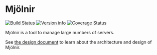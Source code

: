 # Mjölnir

[![Build Status](https://travis-ci.org/ChrisMacNaughton/Mjolnir.svg?branch=master)](https://travis-ci.org/ChrisMacNaughton/Mjolnir) <!-- [![Build status](https://ci.appveyor.com/api/projects/status/5wcdaupe9dva9tcf?svg=true)](https://ci.appveyor.com/project/ChrisMacNaughton/mjolnir) -->
[![Version info](https://img.shields.io/crates/v/mjolnir.svg)](https://crates.io/crates/mjolnir)
[![Coverage Status](https://coveralls.io/repos/github/ChrisMacNaughton/Mjolnir/badge.svg?branch=master)](https://coveralls.io/github/ChrisMacNaughton/Mjolnir?branch=master)

Mjölnir is a tool to manage large numbers of servers.

See [the design document](DESIGN.md) to learn about the architecture and design of Mjölnir.
